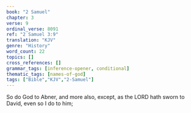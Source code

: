 ```yaml
---
book: "2 Samuel"
chapter: 3
verse: 9
ordinal_verse: 8091
ref: "2 Samuel 3:9"
translation: "KJV"
genre: "History"
word_count: 22
topics: []
cross_references: []
grammar_tags: [inference-opener, conditional]
thematic_tags: [names-of-god]
tags: ["Bible","KJV","2-Samuel"]
---
```

So do God to Abner, and more also, except, as the LORD hath sworn to David, even so I do to him;
